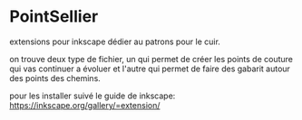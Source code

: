 # PointSellier
extensions pour inkscape dédier au patrons pour le cuir.

on trouve deux type de fichier, un qui permet de créer les points de couture qui vas continuer a évoluer
et l'autre qui permet de faire des gabarit autour des points des chemins.


pour les installer suivé le guide de inkscape: https://inkscape.org/gallery/=extension/
